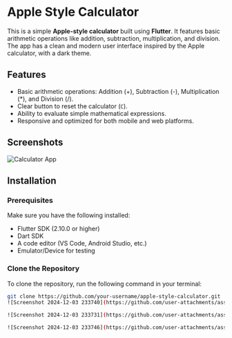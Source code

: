 # Apple Style Calculator

This is a simple **Apple-style calculator** built using **Flutter**. It features basic arithmetic operations like addition, subtraction, multiplication, and division. The app has a clean and modern user interface inspired by the Apple calculator, with a dark theme.

## Features
- Basic arithmetic operations: Addition (+), Subtraction (-), Multiplication (*), and Division (/).
- Clear button to reset the calculator (`C`).
- Ability to evaluate simple mathematical expressions.
- Responsive and optimized for both mobile and web platforms.

## Screenshots
![Calculator App](assets/screenshot.png)

## Installation

### Prerequisites
Make sure you have the following installed:
- Flutter SDK (2.10.0 or higher)
- Dart SDK
- A code editor (VS Code, Android Studio, etc.)
- Emulator/Device for testing

### Clone the Repository
To clone the repository, run the following command in your terminal:

```bash
git clone https://github.com/your-username/apple-style-calculator.git
![Screenshot 2024-12-03 233740](https://github.com/user-attachments/assets/49c40bec-810d-4a4b-ae44-7e293d72a842)

![Screenshot 2024-12-03 233731](https://github.com/user-attachments/assets/9d83dde9-e81b-4c85-b463-a0c33d5bcaa5)

![Screenshot 2024-12-03 233746](https://github.com/user-attachments/assets/53bc72ab-51c6-4d29-90b3-0552d74cdb10)
